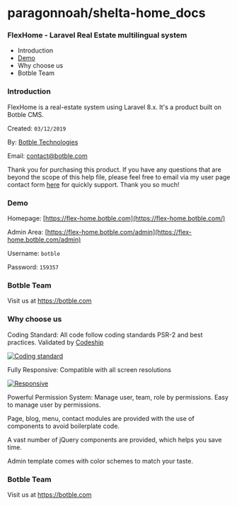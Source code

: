 # paragonnoah/shelta-home\_docs

### FlexHome - Laravel Real Estate multilingual system

* Introduction
* [Demo](broken-reference)
* Why choose us
* Botble Team

### Introduction

FlexHome is a real-estate system using Laravel 8.x. It's a product built on Botble CMS.

Created: `03/12/2019`

By: [Botble Technologies](https://botble.com/)

Email: [contact@botble.com](mailto:contact@botble.com)

Thank you for purchasing this product. If you have any questions that are beyond the scope of this help file, please feel free to email via my user page contact form [here](https://codecanyon.net.net/user/botble) for quickly support. Thank you so much!

### Demo

Homepage: [https://flex-home.botble.com](https://flex-home.botble.com/)

Admin Area: [https://flex-home.botble.com/admin](https://flex-home.botble.com/admin)

Username: `botble`

Password: `159357`

### Botble Team

Visit us at https://botble.com

### Why choose us

Coding Standard: All code follow coding standards PSR-2 and best practices. Validated by [Codeship](https://codeship.com/)

[![Coding standard](https://camo.githubusercontent.com/a7029b6d36eb5a67cc5403c0805aa41a02f704fcc6253ae410c74d781f54bce6/68747470733a2f2f626f74626c652e636f6d2f73746f726167652f656e7661746f2f636f6465736869702e706e67)](https://camo.githubusercontent.com/a7029b6d36eb5a67cc5403c0805aa41a02f704fcc6253ae410c74d781f54bce6/68747470733a2f2f626f74626c652e636f6d2f73746f726167652f656e7661746f2f636f6465736869702e706e67)

Fully Responsive: Compatible with all screen resolutions

[![Responsive](https://camo.githubusercontent.com/f1b5fee117aa6e21640a6631133a1b16e6d4c07df58c3dee0fac8d5c0a4dac9e/68747470733a2f2f626f74626c652e636f6d2f73746f726167652f656e7661746f2f726573706f6e736976652e706e67)](https://camo.githubusercontent.com/f1b5fee117aa6e21640a6631133a1b16e6d4c07df58c3dee0fac8d5c0a4dac9e/68747470733a2f2f626f74626c652e636f6d2f73746f726167652f656e7661746f2f726573706f6e736976652e706e67)

Powerful Permission System: Manage user, team, role by permissions. Easy to manage user by permissions.

Page, blog, menu, contact modules are provided with the use of components to avoid boilerplate code.

A vast number of jQuery components are provided, which helps you save time.

Admin template comes with color schemes to match your taste.

### Botble Team

Visit us at https://botble.com
